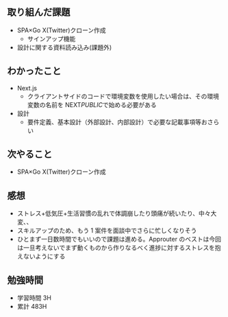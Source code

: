## 取り組んだ課題

- SPA×Go X(Twitter)クローン作成
  - サインアップ機能
- 設計に関する資料読み込み(課題外)

## わかったこと

- Next.js
  - クライアントサイドのコードで環境変数を使用したい場合は、その環境変数の名前を NEXT*PUBLIC*で始める必要がある
- 設計
  - 要件定義、基本設計（外部設計、内部設計）で必要な記載事項等おさらい

## 次やること

- SPA×Go X(Twitter)クローン作成

## 感想

- ストレス+低気圧+生活習慣の乱れで体調崩したり頭痛が続いたり、中々大変、、
- スキルアップのため、もう 1 案件を面談中でさらに忙しくなりそう
- ひとまず一日数時間でもいいので課題は進める。Approuter のベストは今回は一旦考えないでまず動くものから作りなるべく進捗に対するストレスを抱えないようにする

## 勉強時間

- 学習時間 3H
- 累計 483H
